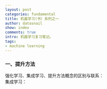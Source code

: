 ```yaml
---
layout: post
categories: fundamental
title: 机器学习(书）系列之一
author: datasnail
show: index
comments: true
intro: 机器学习复习笔记。
tags:
- machine learning
---
```


### 一、提升方法
强化学习、集成学习、提升方法概念的区别与联系：  
集成学习：